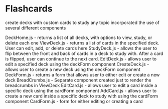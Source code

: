 # Flashcards
create decks with custom cards to study any topic
incorporated the use of several different components

DeckHome.js - returns a list of all decks, with options to view, study, or delete each one
ViewDeck.js - returns a list of cards in the specified deck. User can edit, add, or delete cards here
StudyDeck.js - allows the user to flip between the front and back of cards in a deck to study with. After a card is flipped, user can continue to the next card.
EditDeck.js - allows user to edit a specified deck using the deckForm component
CreateDeck.js - allows user to create a new deck using the deckForm component
DeckForm.js - returns a form that allows user to either edit or create a new deck
BreadCrumbs.js - Separate component created just to render the breadcrumbs in ViewDeck
EditCard.js - allows user to edit a card inside a specific deck using the cardForm component
AddCard.js - allows user to create a new card inside a specific deck to study with using the cardForm component
CardForm.js - form for either editing or creating a card

